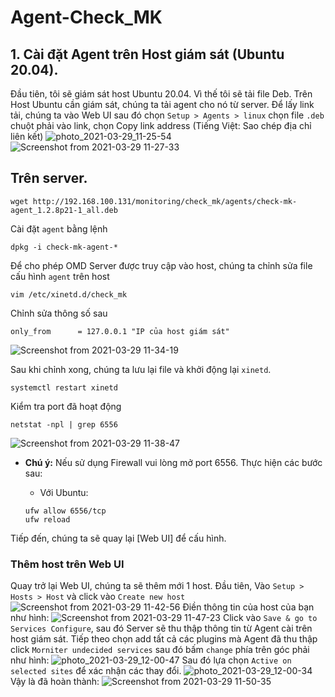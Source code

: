 # Agent-Check_MK
## 1. Cài đặt Agent trên Host giám sát (Ubuntu 20.04).
Đầu tiên, tôi sẽ giám sát host Ubuntu 20.04. Vì thế tôi sẽ tải file Deb. Trên Host Ubuntu cần giám sát, chúng ta tải agent cho nó từ server. Để lấy link tải, chúng ta vào Web UI sau đó chọn `Setup > Agents > linux` chọn file `.deb` chuột phải vào link, chọn Copy link address (Tiếng Việt: Sao chép địa chỉ liên kết)
![photo_2021-03-29_11-25-54](https://user-images.githubusercontent.com/71110126/112786971-a8140f80-9081-11eb-8b17-28dc6f0f260d.png)
![Screenshot from 2021-03-29 11-27-33](https://user-images.githubusercontent.com/71110126/112787026-c8dc6500-9081-11eb-8a12-d122762debf3.png)

## Trên server.
```
wget http://192.168.100.131/monitoring/check_mk/agents/check-mk-agent_1.2.8p21-1_all.deb
```

Cài đặt `agent` bằng lệnh

```
dpkg -i check-mk-agent-*
```

Để cho phép OMD Server được truy cập vào host, chúng ta chỉnh sửa file cấu hình `agent` trên host

```
vim /etc/xinetd.d/check_mk
```
Chỉnh sửa thông số sau
```
only_from      = 127.0.0.1 "IP của host giám sát"
```
![Screenshot from 2021-03-29 11-34-19](https://user-images.githubusercontent.com/71110126/112787538-f1189380-9082-11eb-8156-cc2285a1cb63.png)

Sau khi chỉnh xong, chúng ta lưu lại file và khởi động lại `xinetd`.

```
systemctl restart xinetd
```

Kiểm tra port đã hoạt động

```
netstat -npl | grep 6556
```
![Screenshot from 2021-03-29 11-38-47](https://user-images.githubusercontent.com/71110126/112787721-5a98a200-9083-11eb-9aae-963e37e3ebe0.png)
- **Chú ý:** Nếu sử dụng Firewall vui lòng mở port 6556. Thực hiện các bước sau:

	- Với Ubuntu:
	
	```
	ufw allow 6556/tcp
	ufw reload
	```
	
Tiếp đến, chúng ta sẽ quay lại [Web UI] để cấu hình.
### Thêm host trên Web UI
Quay trở lại Web UI, chúng ta sẽ thêm mới 1 host. Đầu tiên, Vào `Setup > Hosts > Host` và click vào `Create new host`
![Screenshot from 2021-03-29 11-42-56](https://user-images.githubusercontent.com/71110126/112788031-270a4780-9084-11eb-9829-fb7b9c00730c.png)
Điền thông tin của host của bạn như hình:
![Screenshot from 2021-03-29 11-47-23](https://user-images.githubusercontent.com/71110126/112788215-8ff1bf80-9084-11eb-8db3-9ccb65bf932b.png)
Click vào `Save & go to Services Configure`, sau đó Server sẽ thu thập thông tin từ Agent cài trên host giám sát.
Tiếp theo chọn add tất cả các plugins mà Agent đã thu thập click `Morniter undecided services` sau đó bấm `change` phía trên góc phải như hình:
![photo_2021-03-29_12-00-47](https://user-images.githubusercontent.com/71110126/112789140-997c2700-9086-11eb-95bc-bee9e6bb561a.png)
Sau đó lựa chọn `Active on selected sites` để xác nhận các thay đổi.
![photo_2021-03-29_12-00-34](https://user-images.githubusercontent.com/71110126/112798596-4eb6db00-9097-11eb-8dd8-40c45aec90f0.png)
Vậy là đã hoàn thành:
![Screenshot from 2021-03-29 11-50-35](https://user-images.githubusercontent.com/71110126/112798623-5bd3ca00-9097-11eb-98a3-45aa1c5d4033.png)

